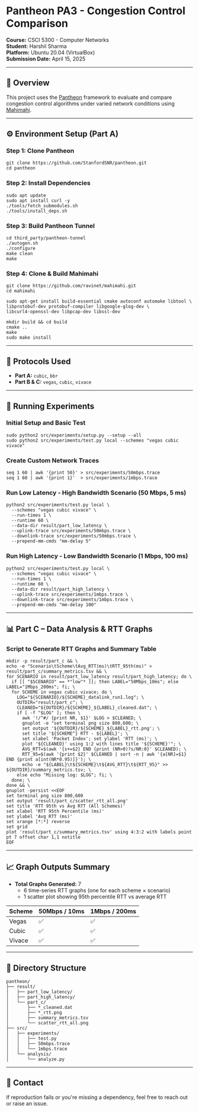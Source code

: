 # Pantheon PA3 - Congestion Control Comparison

**Course:** CSCI 5300 - Computer Networks  
**Student:** Harshil Sharma  
**Platform:** Ubuntu 20.04 (VirtualBox)  
**Submission Date:** April 15, 2025

---

## 📌 Overview

This project uses the [Pantheon](https://github.com/StanfordSNR/pantheon) framework to evaluate and compare congestion control algorithms under varied network conditions using [Mahimahi](https://github.com/ravinet/mahimahi).

---

## ⚙️ Environment Setup (Part A)

### Step 1: Clone Pantheon

```
git clone https://github.com/StanfordSNR/pantheon.git
cd pantheon
```

### Step 2: Install Dependencies

```
sudo apt update
sudo apt install curl -y
./tools/fetch_submodules.sh
./tools/install_deps.sh
```

### Step 3: Build Pantheon Tunnel

```
cd third_party/pantheon-tunnel
./autogen.sh
./configure
make clean
make
```

### Step 4: Clone & Build Mahimahi

```
git clone https://github.com/ravinet/mahimahi.git
cd mahimahi

sudo apt-get install build-essential cmake autoconf automake libtool \
libprotobuf-dev protobuf-compiler libgoogle-glog-dev \
libcurl4-openssl-dev libpcap-dev libssl-dev

mkdir build && cd build
cmake ..
make
sudo make install
```

---

## 🚦 Protocols Used

- **Part A:** `cubic`, `bbr`
- **Part B & C:** `vegas`, `cubic`, `vivace`

---

## 🧪 Running Experiments

### Initial Setup and Basic Test

```
sudo python2 src/experiments/setup.py --setup --all
sudo python2 src/experiments/test.py local --schemes "vegas cubic vivace"
```

### Create Custom Network Traces

```
seq 1 60 | awk '{print 50}' > src/experiments/50mbps.trace
seq 1 60 | awk '{print 1}'  > src/experiments/1mbps.trace
```

### Run Low Latency - High Bandwidth Scenario (50 Mbps, 5 ms)

```
python2 src/experiments/test.py local \
  --schemes "vegas cubic vivace" \
  --run-times 1 \
  --runtime 60 \
  --data-dir result/part_low_latency \
  --uplink-trace src/experiments/50mbps.trace \
  --downlink-trace src/experiments/50mbps.trace \
  --prepend-mm-cmds "mm-delay 5"
```

### Run High Latency - Low Bandwidth Scenario (1 Mbps, 100 ms)

```
python2 src/experiments/test.py local \
  --schemes "vegas cubic vivace" \
  --run-times 1 \
  --runtime 60 \
  --data-dir result/part_high_latency \
  --uplink-trace src/experiments/1mbps.trace \
  --downlink-trace src/experiments/1mbps.trace \
  --prepend-mm-cmds "mm-delay 100"
```

---

## 📊 Part C – Data Analysis & RTT Graphs

### Script to Generate RTT Graphs and Summary Table

```
mkdir -p result/part_c && \
echo -e "Scenario\tScheme\tAvg_RTT(ms)\tRTT_95th(ms)" > result/part_c/summary_metrics.tsv && \
for SCENARIO in result/part_low_latency result/part_high_latency; do \
  if [[ "$SCENARIO" == *"low"* ]]; then LABEL="50Mbps_10ms"; else LABEL="1Mbps_200ms"; fi; \
  for SCHEME in vegas cubic vivace; do \
    LOG="${SCENARIO}/${SCHEME}_datalink_run1.log"; \
    OUTDIR="result/part_c"; \
    CLEANED="${OUTDIR}/${SCHEME}_${LABEL}_cleaned.dat"; \
    if [ -f "$LOG" ]; then \
      awk '!/^#/ {print NR, $1}' $LOG > $CLEANED; \
      gnuplot -e "set terminal png size 800,600; \
      set output '${OUTDIR}/${SCHEME}_${LABEL}_rtt.png'; \
      set title '${SCHEME^} RTT - ${LABEL}'; \
      set xlabel 'Packet Index'; set ylabel 'RTT (ms)'; \
      plot '${CLEANED}' using 1:2 with lines title '${SCHEME}'"; \
      AVG_RTT=$(awk '{s+=$2} END {print (NR>0)?s/NR:0}' $CLEANED); \
      RTT_95=$(awk '{print $2}' $CLEANED | sort -n | awk '{a[NR]=$1} END {print a[int(NR*0.95)]}'); \
      echo -e "${LABEL}\t${SCHEME}\t${AVG_RTT}\t${RTT_95}" >> ${OUTDIR}/summary_metrics.tsv; \
    else echo "Missing log: $LOG"; fi; \
  done; \
done && \
gnuplot -persist <<EOF
set terminal png size 800,600
set output 'result/part_c/scatter_rtt_all.png'
set title 'RTT 95th vs Avg RTT (All Schemes)'
set xlabel 'RTT 95th Percentile (ms)'
set ylabel 'Avg RTT (ms)'
set xrange [*:*] reverse
set grid
plot 'result/part_c/summary_metrics.tsv' using 4:3:2 with labels point pt 7 offset char 1,1 notitle
EOF
```

---

## 📈 Graph Outputs Summary

- **Total Graphs Generated:** 7  
  - 6 time-series RTT graphs (one for each scheme × scenario)
  - 1 scatter plot showing 95th percentile RTT vs average RTT

| Scheme  | 50Mbps / 10ms | 1Mbps / 200ms |
|---------|----------------|----------------|
| Vegas   | ✅              | ✅              |
| Cubic   | ✅              | ✅              |
| Vivace  | ✅              | ✅              |

---

## 📁 Directory Structure

```
pantheon/
├── result/
│   ├── part_low_latency/
│   ├── part_high_latency/
│   └── part_c/
│       ├── *_cleaned.dat
│       ├── *_rtt.png
│       ├── summary_metrics.tsv
│       └── scatter_rtt_all.png
├── src/
│   ├── experiments/
│   │   ├── test.py
│   │   ├── 50mbps.trace
│   │   └── 1mbps.trace
│   └── analysis/
│       └── analyze.py
```

---

## 📧 Contact

If reproduction fails or you're missing a dependency, feel free to reach out or raise an issue.
